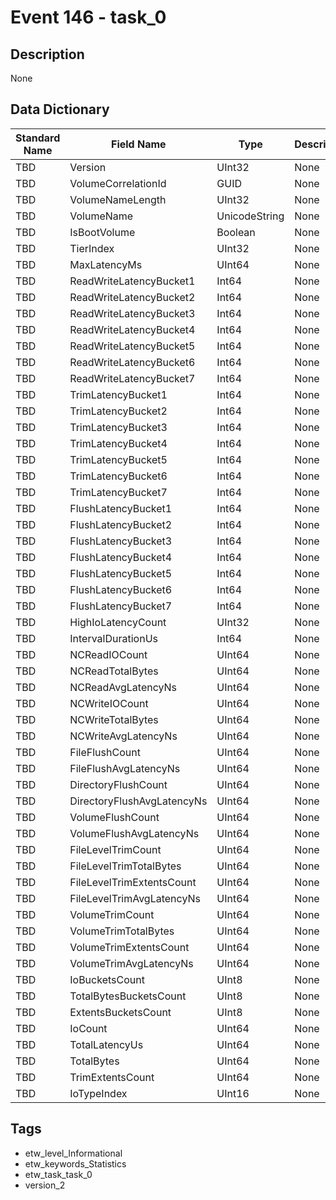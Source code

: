 # Event 146 - task_0

## Description
None

## Data Dictionary
|Standard Name|Field Name|Type|Description|Sample Value|
|---|---|---|---|---|
|TBD|Version|UInt32|None|`None`|
|TBD|VolumeCorrelationId|GUID|None|`None`|
|TBD|VolumeNameLength|UInt32|None|`None`|
|TBD|VolumeName|UnicodeString|None|`None`|
|TBD|IsBootVolume|Boolean|None|`None`|
|TBD|TierIndex|UInt32|None|`None`|
|TBD|MaxLatencyMs|UInt64|None|`None`|
|TBD|ReadWriteLatencyBucket1|Int64|None|`None`|
|TBD|ReadWriteLatencyBucket2|Int64|None|`None`|
|TBD|ReadWriteLatencyBucket3|Int64|None|`None`|
|TBD|ReadWriteLatencyBucket4|Int64|None|`None`|
|TBD|ReadWriteLatencyBucket5|Int64|None|`None`|
|TBD|ReadWriteLatencyBucket6|Int64|None|`None`|
|TBD|ReadWriteLatencyBucket7|Int64|None|`None`|
|TBD|TrimLatencyBucket1|Int64|None|`None`|
|TBD|TrimLatencyBucket2|Int64|None|`None`|
|TBD|TrimLatencyBucket3|Int64|None|`None`|
|TBD|TrimLatencyBucket4|Int64|None|`None`|
|TBD|TrimLatencyBucket5|Int64|None|`None`|
|TBD|TrimLatencyBucket6|Int64|None|`None`|
|TBD|TrimLatencyBucket7|Int64|None|`None`|
|TBD|FlushLatencyBucket1|Int64|None|`None`|
|TBD|FlushLatencyBucket2|Int64|None|`None`|
|TBD|FlushLatencyBucket3|Int64|None|`None`|
|TBD|FlushLatencyBucket4|Int64|None|`None`|
|TBD|FlushLatencyBucket5|Int64|None|`None`|
|TBD|FlushLatencyBucket6|Int64|None|`None`|
|TBD|FlushLatencyBucket7|Int64|None|`None`|
|TBD|HighIoLatencyCount|UInt32|None|`None`|
|TBD|IntervalDurationUs|Int64|None|`None`|
|TBD|NCReadIOCount|UInt64|None|`None`|
|TBD|NCReadTotalBytes|UInt64|None|`None`|
|TBD|NCReadAvgLatencyNs|UInt64|None|`None`|
|TBD|NCWriteIOCount|UInt64|None|`None`|
|TBD|NCWriteTotalBytes|UInt64|None|`None`|
|TBD|NCWriteAvgLatencyNs|UInt64|None|`None`|
|TBD|FileFlushCount|UInt64|None|`None`|
|TBD|FileFlushAvgLatencyNs|UInt64|None|`None`|
|TBD|DirectoryFlushCount|UInt64|None|`None`|
|TBD|DirectoryFlushAvgLatencyNs|UInt64|None|`None`|
|TBD|VolumeFlushCount|UInt64|None|`None`|
|TBD|VolumeFlushAvgLatencyNs|UInt64|None|`None`|
|TBD|FileLevelTrimCount|UInt64|None|`None`|
|TBD|FileLevelTrimTotalBytes|UInt64|None|`None`|
|TBD|FileLevelTrimExtentsCount|UInt64|None|`None`|
|TBD|FileLevelTrimAvgLatencyNs|UInt64|None|`None`|
|TBD|VolumeTrimCount|UInt64|None|`None`|
|TBD|VolumeTrimTotalBytes|UInt64|None|`None`|
|TBD|VolumeTrimExtentsCount|UInt64|None|`None`|
|TBD|VolumeTrimAvgLatencyNs|UInt64|None|`None`|
|TBD|IoBucketsCount|UInt8|None|`None`|
|TBD|TotalBytesBucketsCount|UInt8|None|`None`|
|TBD|ExtentsBucketsCount|UInt8|None|`None`|
|TBD|IoCount|UInt64|None|`None`|
|TBD|TotalLatencyUs|UInt64|None|`None`|
|TBD|TotalBytes|UInt64|None|`None`|
|TBD|TrimExtentsCount|UInt64|None|`None`|
|TBD|IoTypeIndex|UInt16|None|`None`|

## Tags
* etw_level_Informational
* etw_keywords_Statistics
* etw_task_task_0
* version_2